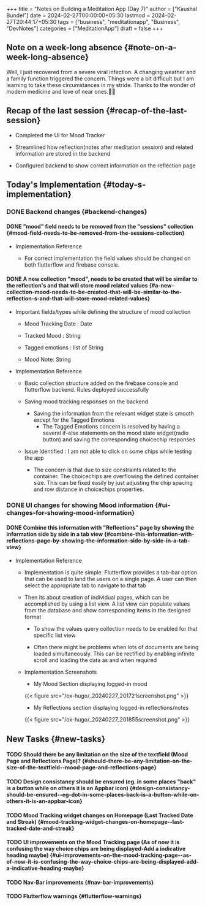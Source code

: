 +++
title = "Notes on Building a Meditation App (Day 7)"
author = ["Kaushal Bundel"]
date = 2024-02-27T00:00:00+05:30
lastmod = 2024-02-27T20:44:17+05:30
tags = ["business", "meditationapp", "Business", "DevNotes"]
categories = ["MeditationApp"]
draft = false
+++

## Note on a week-long absence {#note-on-a-week-long-absence}

Well, I just recovered from a severe viral infection. A changing weather and a family function triggered the concern. Things were a bit difficult but I am learning to take these circumstances in my stride. Thanks to the wonder of modern medicine and love of near ones.🙏🏼


## Recap of the last session {#recap-of-the-last-session}

-   Completed the UI for Mood Tracker

-   Streamlined how reflection(notes after meditation session) and related information are stored in the backend

-   Configured backend to show correct information on the reflection page


## Today's Implementation {#today-s-implementation}


### <span class="org-todo done DONE">DONE</span> Backend changes {#backend-changes}


#### <span class="org-todo done DONE">DONE</span> "mood" field needs to be removed from the "sessions" collection {#mood-field-needs-to-be-removed-from-the-sessions-collection}

<!--list-separator-->

-  Implementation Reference

    -   For correct implementation the field values should be changed on both flutterflow and firebase console.


#### <span class="org-todo done DONE">DONE</span> A new collection "mood", needs to be created that will be similar to the reflection's and that will store mood related values {#a-new-collection-mood-needs-to-be-created-that-will-be-similar-to-the-reflection-s-and-that-will-store-mood-related-values}

<!--list-separator-->

-  Important fields/types while defining the structure of mood collection

    -   Mood Tracking Date : Date

    -   Tracked Mood : String

    -   Tagged emotions : list of String

    -   Mood Note: String

<!--list-separator-->

-  Implementation Reference

    -   Basic collection structure added on the firebase console and flutterflow backend. Rules deployed successfully

    -   Saving mood tracking responses on the backend
        -   Saving the information from the relevant widget state is smooth except for the Tagged Emotions
            -   The Tagged Emotions concern is resolved by having a several if-else statements on the  mood state widget(radio button) and saving the corresponding choicechip responses

    -   Issue Identified : I am not able to click on some chips while testing the app
        -   The concern is that due to size constraints related to the container. The choicechips are overflowing the defined container size. This can be fixed easily by just adjusting the chip spacing and row distance in choicechips properties.


### <span class="org-todo done DONE">DONE</span> UI changes for showing Mood information {#ui-changes-for-showing-mood-information}


#### <span class="org-todo done DONE">DONE</span> Combine this information with "Reflections" page by showing the information side by side in a tab view {#combine-this-information-with-reflections-page-by-showing-the-information-side-by-side-in-a-tab-view}

<!--list-separator-->

-  Implementation Reference 

    -   Implementation is quite simple. Flutterflow provides a tab-bar option that can be used to land the users on a single page. A user can then select the appropriate tab to navigate to that tab

    -   Then its about creation of individual pages, which can be accomplished by using a list view. A list view can populate values from the database and show corresponding items in the designed format
        -   To show the values query collection needs to be enabled for that specific list view

        -   Often there might be problems when lots of documents are being loaded simultaneously. This can be rectified by enabling infinite scroll and loading the data as and when required

    -   Implementation Screenshots
        -   My Mood Section displaying logged-in mood

        {{< figure src="/ox-hugo/_20240227_201721screenshot.png" >}}
        
        -   My Reflections section displaying logged-in reflections/notes
        
        {{< figure src="/ox-hugo/_20240227_201855screenshot.png" >}}
    


## New Tasks {#new-tasks}


#### <span class="org-todo todo TODO">TODO</span> Should there be any limitation on the size of the textfield (Mood Page and Reflections Page)? {#should-there-be-any-limitation-on-the-size-of-the-textfield--mood-page-and-reflections-page}


#### <span class="org-todo todo TODO">TODO</span> Design consistancy should be ensured (eg. in some places "back" is a button while on others it is an Appbar icon) {#design-consistancy-should-be-ensured--eg-dot-in-some-places-back-is-a-button-while-on-others-it-is-an-appbar-icon}


#### <span class="org-todo todo TODO">TODO</span> Mood Tracking widget changes on Homepage (Last Tracked Date and Streak) {#mood-tracking-widget-changes-on-homepage--last-tracked-date-and-streak}


#### <span class="org-todo todo TODO">TODO</span> UI improvements on the Mood Tracking page (As of now it is confusing the way choice chips are being displayed-Add a indicative heading maybe) {#ui-improvements-on-the-mood-tracking-page--as-of-now-it-is-confusing-the-way-choice-chips-are-being-displayed-add-a-indicative-heading-maybe}


#### <span class="org-todo todo TODO">TODO</span> Nav-Bar improvements {#nav-bar-improvements}


#### <span class="org-todo todo TODO">TODO</span> Flutterflow warnings {#flutterflow-warnings}
